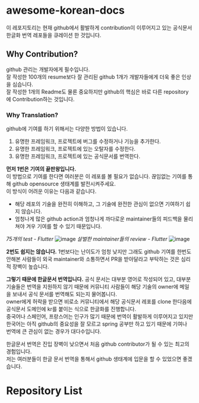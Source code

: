 # awesome-korean-docs
이 레포지토리는 현재 github에서 활발하게 contribution이 이루어지고 있는 공식문서 한글화 번역 레포들을 큐레이션 한 것입니다.
## Why Contribution?
github 관리는 개발자에게 필수입니다.  
잘 작성한 100개의 resume보다 잘 관리된 github 1개가 개발자들에게 더욱 좋은 인상을 심습니다.  
잘 작성한 1개의 Readme도 물론 중요하지만 github의 핵심은 바로 다른 repository에 Contribution하는 것입니다.  
### Why Translation?
github에 기여를 하기 위해서는 다양한 방법이 있습니다.  
1. 유명한 프레임워크, 프로젝트에 버그를 수정하거나 기능을 추가한다.
2. 유명한 프레임워크, 프로젝트에 있는 오탈자를 수정한다.
3. 유명한 프레임워크, 프로젝트에 있는 공식문서를 번역한다.

__먼저 1번은 기여의 끝판왕입니다.__  
이 방법으로 기여를 한다면 여러분은 이 레포를 볼 필요가 없습니다. 끊임없는 기여를 통해 github opensource 생태계를 발전시켜주세요.  
이 방식이 어려운 이유는 다음과 같습니다.
* 해당 레포의 기술을 완전히 이해하고, 그 기술에 완전한 관심이 없으면 기여하기 쉽지 않습니다.
* 엄청나게 많은 github action과 엄청나게 까다로운 maintainer들의 피드백을 물리쳐야 겨우 기여를 할 수 있기 때문입니다.

_75개의 test - Flutter_
![image](https://github.com/user-attachments/assets/b44eb9fc-032c-4a74-bef7-22586e758782)
_살벌한 maintainer들의 review - Flutter_
![image](https://github.com/user-attachments/assets/a288bdb7-9941-40db-b289-be672647025d)

__2번도 쉽지는 않습니다.__
1번보다는 난이도가 엄청 낮지만 그래도 github 기여를 한번도 안해본 사람들이 외국 maintainer와 소통하면서 PR을 받아달라고 부탁하는 것은 심리적 장벽이 높습니다.

__그렇기 때문에 한글문서 번역입니다.__
공식 문서는 대부분 영어로 작성되어 있고, 대부분 기술들은 번역을 지원하지 않기 때문에 커뮤니티 사람들이 해당 기술의 owner에 메일을 보내서 공식 문서를 번역해도 되는지 물어봅니다.  
owner에게 허락을 받으면 비로소 커뮤니티에서 해당 공식문서 레포를 clone 한다음에 공식문서 도메인에 kr를 붙이는 식으로 한글화를 진행합니다.  
중국어나 스페인어, 프랑스어는 인구가 많기 때문에 번역이 활발하게 이루어지고 있지만 한국어는 아직 github의 중요성을 잘 모르고 spring 공부만 하고 있기 때문에 기여나 번역에 큰 관심이 없는 경우가 대다수입니다.  

한글문서 번역은 진입 장벽이 낮으면서 처음 github contributor가 될 수 있는 최고의 경험입니다.  
저는 여러분들이 한글 문서 번역을 통해서 github 생태계에 입문을 할 수 있었으면 좋겠습니다.

# Repository List
## 
